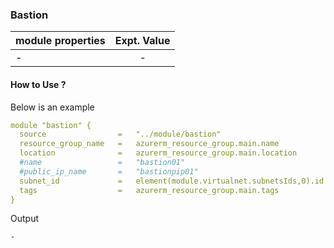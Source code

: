 ### Bastion

| module properties   |      Expt. Value                 |
|---------------------|:-------------:|
| -                   |  -            |


#### How to Use ?

Below is an example

```yml
module "bastion" {
  source                =   "../module/bastion"
  resource_group_name   =   azurerm_resource_group.main.name
  location              =   azurerm_resource_group.main.location
  #name                 =   "bastion01"
  #public_ip_name       =   "bastionpip01" 
  subnet_id             =   element(module.virtualnet.subnetsIds,0).id
  tags                  =   azurerm_resource_group.main.tags
}
```

Output

```
- 
```